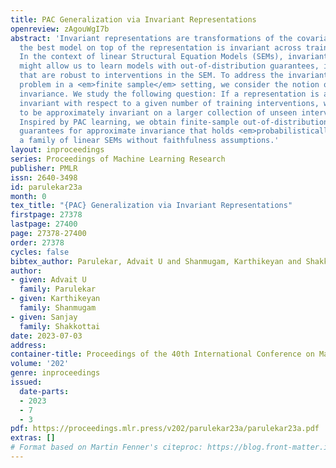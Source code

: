 ```yaml
---
title: PAC Generalization via Invariant Representations
openreview: zAgouWgI7b
abstract: 'Invariant representations are transformations of the covariates such that
  the best model on top of the representation is invariant across training environments.
  In the context of linear Structural Equation Models (SEMs), invariant representations
  might allow us to learn models with out-of-distribution guarantees, i.e., models
  that are robust to interventions in the SEM. To address the invariant representation
  problem in a <em>finite sample</em> setting, we consider the notion of $\epsilon$-approximate
  invariance. We study the following question: If a representation is approximately
  invariant with respect to a given number of training interventions, will it continue
  to be approximately invariant on a larger collection of unseen intervened SEMs?
  Inspired by PAC learning, we obtain finite-sample out-of-distribution generalization
  guarantees for approximate invariance that holds <em>probabilistically</em> over
  a family of linear SEMs without faithfulness assumptions.'
layout: inproceedings
series: Proceedings of Machine Learning Research
publisher: PMLR
issn: 2640-3498
id: parulekar23a
month: 0
tex_title: "{PAC} Generalization via Invariant Representations"
firstpage: 27378
lastpage: 27400
page: 27378-27400
order: 27378
cycles: false
bibtex_author: Parulekar, Advait U and Shanmugam, Karthikeyan and Shakkottai, Sanjay
author:
- given: Advait U
  family: Parulekar
- given: Karthikeyan
  family: Shanmugam
- given: Sanjay
  family: Shakkottai
date: 2023-07-03
address: 
container-title: Proceedings of the 40th International Conference on Machine Learning
volume: '202'
genre: inproceedings
issued:
  date-parts:
  - 2023
  - 7
  - 3
pdf: https://proceedings.mlr.press/v202/parulekar23a/parulekar23a.pdf
extras: []
# Format based on Martin Fenner's citeproc: https://blog.front-matter.io/posts/citeproc-yaml-for-bibliographies/
---
```


